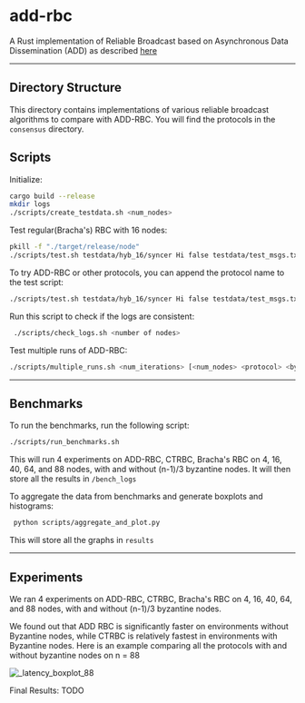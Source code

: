 # add-rbc
A Rust implementation of Reliable Broadcast based on Asynchronous Data Dissemination (ADD) as described [here](https://eprint.iacr.org/2021/777.pdf)

---
## Directory Structure

This directory contains implementations of various reliable broadcast algorithms to compare with ADD-RBC. You will find the protocols in the `consensus` directory. 

## Scripts

Initialize:
```bash
cargo build --release
mkdir logs
./scripts/create_testdata.sh <num_nodes>
```

Test regular(Bracha's) RBC with 16 nodes:
```bash
pkill -f "./target/release/node" 
./scripts/test.sh testdata/hyb_16/syncer Hi false testdata/test_msgs.txt rbc 16
```

To try ADD-RBC or other protocols, you can append the protocol name to the test script:
```bash
./scripts/test.sh testdata/hyb_16/syncer Hi false testdata/test_msgs.txt addrbc 16
```

Run this script to check if the logs are consistent:
```bash
 ./scripts/check_logs.sh <number of nodes>
```

Test multiple runs of ADD-RBC: 
```bash
./scripts/multiple_runs.sh <num_iterations> [<num_nodes> <protocol> <byzantine>]
```

---

## Benchmarks

To run the benchmarks, run the following script:
```bash
./scripts/run_benchmarks.sh
```
This will run 4 experiments on ADD-RBC, CTRBC, Bracha's RBC on 4, 16, 40, 64, and 88 nodes, with and without (n-1)/3 byzantine nodes. It will then store all the results in `/bench_logs`

To aggregate the data from benchmarks and generate boxplots and histograms:
```bash
 python scripts/aggregate_and_plot.py
```
This will store all the graphs in `results`

---

## Experiments
We ran 4 experiments on ADD-RBC, CTRBC, Bracha's RBC on 4, 16, 40, 64, and 88 nodes, with and without (n-1)/3 byzantine nodes.

We found out that ADD RBC is significantly faster on environments without Byzantine nodes, while CTRBC is relatively fastest in environments with Byzantine nodes. 
Here is an example comparing all the protocols with and without byzantine nodes on n = 88

![_latency_boxplot_88](https://github.com/user-attachments/assets/cba86504-1760-44ae-bf0e-a449f4df7be7)


Final Results:
TODO
